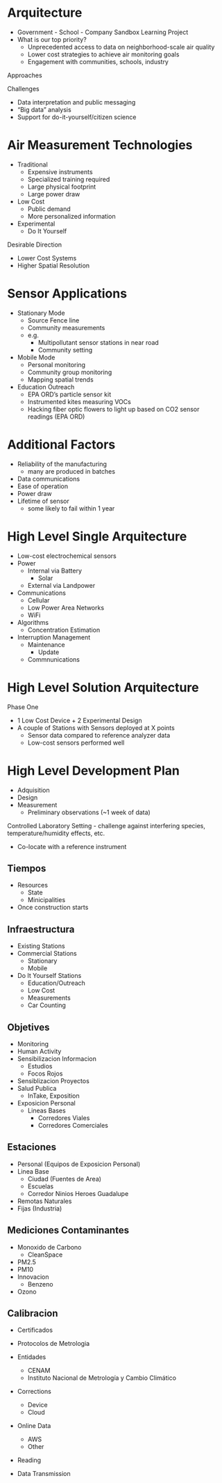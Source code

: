 # Arquitecture

- Government - School - Company Sandbox Learning Project
- What is our top priority?
  - Unprecedented access to data on neighborhood-scale air quality 
  - Lower cost strategies to achieve air monitoring goals
  - Engagement with communities, schools, industry

Approaches



Challenges

- Data interpretation and public messaging 
- “Big data” analysis
- Support for do-it-yourself/citizen science

# Air Measurement Technologies

- Traditional
  - Expensive instruments
  - Specialized training required
  - Large physical footprint
  - Large power draw
- Low Cost
  - Public demand
  - More personalized information
- Experimental
  - Do It Yourself

Desirable Direction

- Lower Cost Systems
- Higher Spatial Resolution

# Sensor Applications

- Stationary Mode
  - Source Fence line
  - Community measurements
  - e.g.
    - Multipollutant sensor stations in near road 
    - Community setting
- Mobile Mode
  - Personal monitoring
  - Community group monitoring
  - Mapping spatial trends
- Education Outreach
  - EPA ORD’s particle sensor kit
  - Instrumented kites measuring VOCs
  - Hacking fiber optic flowers to light up based on CO2 sensor readings (EPA ORD)

# Additional Factors

- Reliability of the manufacturing 
   - many are produced in batches
- Data communications
- Ease of operation 
- Power draw
- Lifetime of sensor 
  - some likely to fail within 1 year

# High Level Single Arquitecture

- Low-cost electrochemical sensors 
- Power
  - Internal via Battery
    - Solar
  - External via Landpower
- Communications
  - Cellular
  - Low Power Area Networks
  - WiFi
- Algorithms
  - Concentration Estimation
- Interruption Management
  - Maintenance
    - Update
  - Commnunications

# High Level Solution Arquitecture

Phase One

- 1 Low Cost Device + 2 Experimental Design
- A couple of Stations with Sensors deployed at X points
  - Sensor data compared to reference analyzer data
  - Low-cost sensors performed well


# High Level Development Plan

- Adquisition 
- Design
- Measurement
  - Preliminary observations (~1 week of data)


Controlled Laboratory Setting - challenge against interfering 
species, temperature/humidity effects, etc.
- Co-locate with a reference instrument

## Tiempos

- Resources
  - State
  - Minicipalities
- Once construction starts

## Infraestructura

- Existing Stations
- Commercial Stations
  - Stationary
  - Mobile
- Do It Yourself Stations
  - Education/Outreach
  - Low Cost
  - Measurements
  - Car Counting

## Objetives

- Monitoring
- Human Activity
- Sensibilizacion Informacion
  - Estudios
  - Focos Rojos
- Sensiblizacion Proyectos
- Salud Publica
  - InTake, Exposition
- Exposicion Personal
  - Lineas Bases
    - Corredores Viales
    - Corredores Comerciales

## Estaciones

- Personal (Equipos de Exposicion Personal)
- Linea Base
  - Ciudad (Fuentes de Area)
  - Escuelas
  - Corredor Ninios Heroes Guadalupe
- Remotas
  Naturales
- Fijas (Industria)

## Mediciones Contaminantes

- Monoxido de Carbono
  - CleanSpace
- PM2.5
- PM10
- Innovacion
  - Benzeno
- Ozono

## Calibracion

- Certificados
- Protocolos de Metrologia
- Entidades
  - CENAM
  - Instituto Nacional de Metrología y Cambio Climático

- Corrections
  - Device
  - Cloud
- Online Data
  - AWS
  - Other
- Reading
- Data Transmission